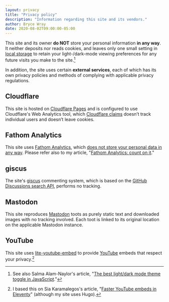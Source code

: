 ```yaml
---
layout: privacy
title: "Privacy policy"
description: "Information regarding this site and its vendors."
author: Bryce Wray
date: 2020-08-02T09:00:00-05:00
---
```


This site and its owner **do NOT** store your personal information **in any way**. It neither deposits nor reads cookies, and leaves only one small setting in [local storage](https://developer.mozilla.org/en-US/docs/Web/API/Window/localStorage) to retain your light-/dark-mode viewing preferences for any future visits you make to the site.[^Salma]

[^Salma]: See also Salma Alam-Naylor's article, "[The best light/dark mode theme toggle in JavaScript](https://whitep4nth3r.com/blog/best-light-dark-mode-theme-toggle-javascript/)."

In addition, the site uses certain **external services**, each of which has its own privacy policies and methods of complying with applicable privacy regulations.

## Cloudflare

This site is hosted on [Cloudflare Pages](https://pages.cloudflare.com) and is configured to use Cloudflare's Web Analytics tool, which [Cloudflare claims](https://blog.cloudflare.com/privacy-first-web-analytics/) doesn’t track individual users and doesn’t leave cookies.

## Fathom Analytics

This site uses [Fathom Analytics](https://usefathom.com), which [does not store your personal data in any way](https://usefathom.com/blog/anonymization). Please refer also to my article, "[Fathom Analytics: count on it](/posts/2020/06/fathom-analytics-count-on-it/)."

## giscus

The site's [giscus](https://giscus.app) commenting system, which is based on the [GitHub Discussions search API](https://docs.github.com/en/graphql/guides/using-the-graphql-api-for-discussions#search), performs no tracking.

## Mastodon

This site reproduces [Mastodon](https://join.mastodon.org) toots as purely static text and downloaded images with no tracking involved. Each toot is linked to its original location on the applicable Mastodon instance.

## YouTube

This site uses [lite-youtube-embed](https://github.com/paulirish/lite-youtube-embed) to provide [YouTube](https://youtube.com) embeds that respect your privacy.[^Sia]

[^Sia]: I based this on Sia Karamalegos's article, "[Faster YouTube embeds in Eleventy](https://sia.codes/posts/lite-youtube-embed-eleventy/)" (although my site <span class="nobrk">uses Hugo</span>).
